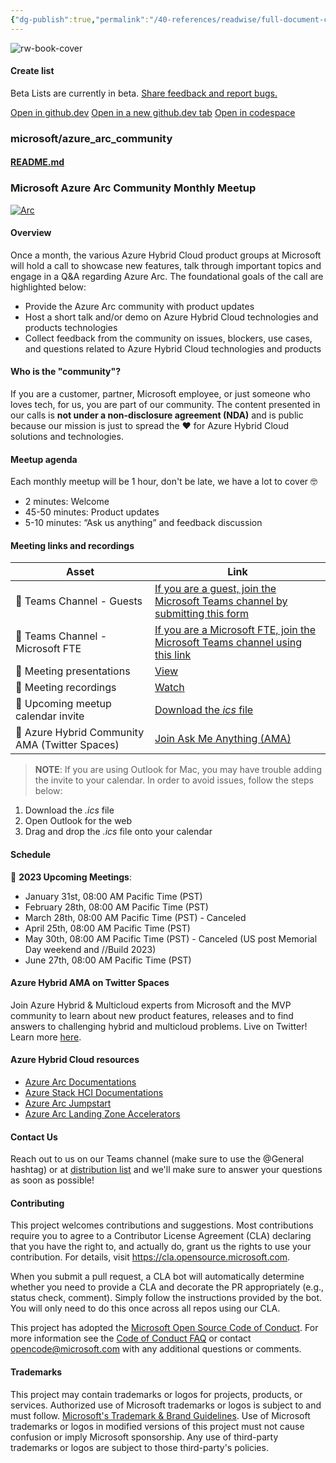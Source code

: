 ```yaml
---
{"dg-publish":true,"permalink":"/40-references/readwise/full-document-contents/microsoftazure-arc-community-public-repository-for-hosting-the-azure-arc-community-content/","tags":["rw/articles"]}
---
```


![rw-book-cover](https://opengraph.githubassets.com/4636eda3dc354922b6efae796bb9a05145617b8e829ddafd39c2f6b2cdf2f665/microsoft/azure_arc_community)

#### Create list

Beta Lists are currently in beta. [Share feedback and report bugs.](https://github.com//github/feedback/discussions/categories/lists)

[Open in github.dev](https://github.dev/) [Open in a new github.dev tab](https://github.dev/) [Open in codespace](https://github.com/codespaces/new/microsoft/azure_arc_community?resume=1)

### microsoft/azure\_arc\_community

####  [README.md](https://github.com/microsoft/azure_arc_community#readme)

### Microsoft Azure Arc Community Monthly Meetup

[![Arc](https://github.com/microsoft/azure_arc_community/raw/main/img/arc.png)](https://github.com/microsoft/azure_arc_community/blob/main/img/arc.png)
#### Overview

Once a month, the various Azure Hybrid Cloud product groups at Microsoft will hold a call to showcase new features, talk through important topics and engage in a Q&A regarding Azure Arc. The foundational goals of the call are highlighted below:

* Provide the Azure Arc community with product updates
* Host a short talk and/or demo on Azure Hybrid Cloud technologies and products technologies
* Collect feedback from the community on issues, blockers, use cases, and questions related to Azure Hybrid Cloud technologies and products

#### Who is the "community"?

If you are a customer, partner, Microsoft employee, or just someone who loves tech, for us, you are part of our community. The content presented in our calls is **not under a non-disclosure agreement (NDA)** and is public because our mission is just to spread the ❤️ for Azure Hybrid Cloud solutions and technologies.

#### Meetup agenda

Each monthly meetup will be 1 hour, don't be late, we have a lot to cover 🤓

* 2 minutes: Welcome
* 45-50 minutes: Product updates
* 5-10 minutes: “Ask us anything” and feedback discussion

#### Meeting links and recordings

| Asset | Link |
| --- | --- |
| 🍪 Teams Channel - Guests | [If you are a guest, join the Microsoft Teams channel by submitting this form](https://aka.ms/joinazurearcmeetup) |
| 🍪 Teams Channel - Microsoft FTE | [If you are a Microsoft FTE, join the Microsoft Teams channel using this link](https://teams.microsoft.com/l/team/19%3a227a226ae75f4ffabc67f77a9d439d15%40thread.tacv2/conversations?groupId=f4ccf9df-0dc2-4282-a392-652117be03e7&tenantId=72f988bf-86f1-41af-91ab-2d7cd011db47) |
| 📝 Meeting presentations | [View](https://github.com/microsoft/azure_arc_community/tree/main/Presentations) |
| 🎥 Meeting recordings | [Watch](https://aka.ms/ArcMeetup) |
| 📅 Upcoming meetup calendar invite | [Download the *ics* file](https://1drv.ms/u/s!ApeID0DmHjgfn21ruEnDrXcE0rEQ?e=lxfRJf) |
| 🎤 Azure Hybrid Community AMA (Twitter Spaces) | [Join Ask Me Anything (AMA)](https://github.com/microsoft/azure_arc_community/blob/main/TwitterSpaces.md) |

>  **NOTE**: If you are using Outlook for Mac, you may have trouble adding the invite to your calendar. In order to avoid issues, follow the steps below:
> 
>  

1. Download the *.ics* file
2. Open Outlook for the web
3. Drag and drop the *.ics* file onto your calendar

#### Schedule

📅 **2023 Upcoming Meetings**:

* January 31st, 08:00 AM Pacific Time (PST)
* February 28th, 08:00 AM Pacific Time (PST)
* March 28th, 08:00 AM Pacific Time (PST) - Canceled
* April 25th, 08:00 AM Pacific Time (PST)
* May 30th, 08:00 AM Pacific Time (PST) - Canceled (US post Memorial Day weekend and //Build 2023)
* June 27th, 08:00 AM Pacific Time (PST)

#### Azure Hybrid AMA on Twitter Spaces

Join Azure Hybrid & Multicloud experts from Microsoft and the MVP community to learn about new product features, releases and to find answers to challenging hybrid and multicloud problems. Live on Twitter! Learn more [here](https://github.com/microsoft/azure_arc_community/blob/main/TwitterSpaces.md).

#### Azure Hybrid Cloud resources

* [Azure Arc Documentations](https://docs.microsoft.com/azure/azure-arc/)
* [Azure Stack HCI Documentations](https://docs.microsoft.com/azure-stack/hci/)
* [Azure Arc Jumpstart](https://aka.ms/AzureArcJumpstart)
* [Azure Arc Landing Zone Accelerators](https://aka.ms/ArcLZAcceleratorReady)

#### Contact Us

Reach out to us on our Teams channel (make sure to use the @General hashtag) or at [distribution list](mailto:arccustomermeetleads@microsoft.com) and we'll make sure to answer your questions as soon as possible!

#### Contributing

This project welcomes contributions and suggestions. Most contributions require you to agree to a Contributor License Agreement (CLA) declaring that you have the right to, and actually do, grant us the rights to use your contribution. For details, visit <https://cla.opensource.microsoft.com>.

When you submit a pull request, a CLA bot will automatically determine whether you need to provide a CLA and decorate the PR appropriately (e.g., status check, comment). Simply follow the instructions provided by the bot. You will only need to do this once across all repos using our CLA.

This project has adopted the [Microsoft Open Source Code of Conduct](https://opensource.microsoft.com/codeofconduct/). For more information see the [Code of Conduct FAQ](https://opensource.microsoft.com/codeofconduct/faq/) or contact [opencode@microsoft.com](mailto:opencode@microsoft.com) with any additional questions or comments.

#### Trademarks

This project may contain trademarks or logos for projects, products, or services. Authorized use of Microsoft trademarks or logos is subject to and must follow. [Microsoft's Trademark & Brand Guidelines](https://www.microsoft.com/legal/intellectualproperty/trademarks/usage/general). Use of Microsoft trademarks or logos in modified versions of this project must not cause confusion or imply Microsoft sponsorship. Any use of third-party trademarks or logos are subject to those third-party's policies.
